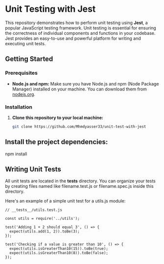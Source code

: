 # Unit Testing with Jest

This repository demonstrates how to perform unit testing using **Jest**, a popular JavaScript testing framework. Unit testing is essential for ensuring the correctness of individual components and functions in your codebase. Jest provides an easy-to-use and powerful platform for writing and executing unit tests.

## Getting Started

### Prerequisites

- **Node.js and npm:** Make sure you have Node.js and npm (Node Package Manager) installed on your machine. You can download them from [nodejs.org](https://nodejs.org/).

### Installation

1. **Clone this repository to your local machine:**
   ```bash
   git clone https://github.com/Mhmdyasser33/unit-test-with-jest

## Install the project dependencies: 
npm install 

## Writing Unit Tests
All unit tests are located in the __tests__ directory. You can organize your tests by creating files named like filename.test.js or filename.spec.js inside this directory.

Here's an example of a simple unit test for a utils.js module:
```
// __tests__/utils.test.js

const utils = require('../utils');

test('Adding 1 + 2 should equal 3', () => {
  expect(utils.add(1, 2)).toBe(3);
});

test('Checking if a value is greater than 10', () => {
  expect(utils.isGreaterThan10(15)).toBe(true);
  expect(utils.isGreaterThan10(8)).toBe(false);
});

   
